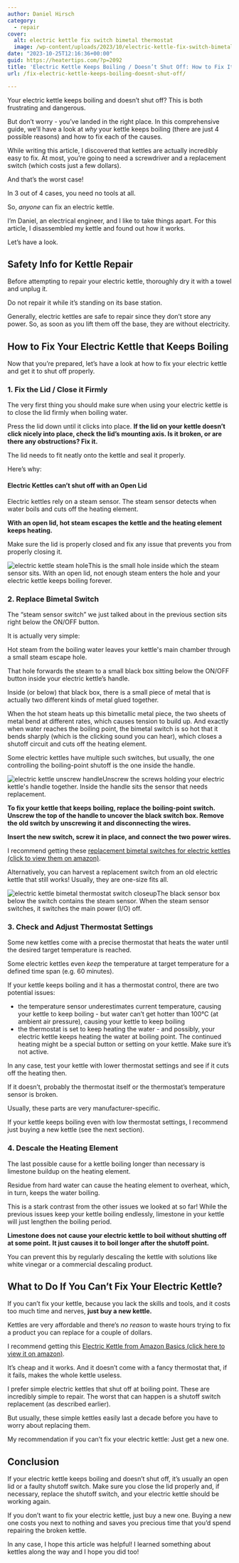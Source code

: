 ```yaml
---
author: Daniel Hirsch
category:
  - repair
cover:
  alt: electric kettle fix switch bimetal thermostat
  image: /wp-content/uploads/2023/10/electric-kettle-fix-switch-bimetal-thermostat.jpg
date: "2023-10-25T12:16:36+00:00"
guid: https://heatertips.com/?p=2092
title: 'Electric Kettle Keeps Boiling / Doesn’t Shut Off: How to Fix It'
url: /fix-electric-kettle-keeps-boiling-doesnt-shut-off/

---
```

Your electric kettle keeps boiling and doesn’t shut off? This is both frustrating and dangerous.

But don’t worry - you’ve landed in the right place. In this comprehensive guide, we’ll have a look at _why_ your kettle keeps boiling (there are just 4 possible reasons) and how to fix each of the causes.

While writing this article, I discovered that kettles are actually incredibly easy to fix. At most, you’re going to need a screwdriver and a replacement switch (which costs just a few dollars).

And that’s the worst case!

In 3 out of 4 cases, you need no tools at all.

So, _anyone_ can fix an electric kettle.

I’m Daniel, an electrical engineer, and I like to take things apart. For this article, I disassembled my kettle and found out how it works.

Let’s have a look.

## Safety Info for Kettle Repair

Before attempting to repair your electric kettle, thoroughly dry it with a towel and unplug it.

Do not repair it while it’s standing on its base station.

Generally, electric kettles are safe to repair since they don’t store any power. So, as soon as you lift them off the base, they are without electricity.

## How to Fix Your Electric Kettle that Keeps Boiling

Now that you’re prepared, let’s have a look at how to fix your electric kettle and get it to shut off properly.

### 1\. Fix the Lid / Close it Firmly

The very first thing you should make sure when using your electric kettle is to close the lid firmly when boiling water.

Press the lid down until it clicks into place. **If the lid on your kettle doesn’t click nicely into place, check the lid’s mounting axis. Is it broken, or are there any obstructions? Fix it.**

The lid needs to fit neatly onto the kettle and seal it properly.

Here’s why:

#### Electric Kettles can’t shut off with an Open Lid

Electric kettles rely on a steam sensor. The steam sensor detects when water boils and cuts off the heating element.

**With an open lid, hot steam escapes the kettle and the heating element keeps heating.**

Make sure the lid is properly closed and fix any issue that prevents you from properly closing it.

![electric kettle steam hole](/wp-content/uploads/2023/10/electric-kettle-steam-hole.jpg)This is the small hole inside which the steam sensor sits. With an open lid, not enough steam enters the hole and your electric kettle keeps boiling forever.

### 2\. Replace Bimetal Switch

The “steam sensor switch” we just talked about in the previous section sits right below the ON/OFF button.

It is actually very simple:

Hot steam from the boiling water leaves your kettle's main chamber through a small steam escape hole.

That hole forwards the steam to a small black box sitting below the ON/OFF button inside your electric kettle’s handle.

Inside (or below) that black box, there is a small piece of metal that is actually two different kinds of metal glued together.

When the hot steam heats up this bimetallic metal piece, the two sheets of metal bend at different rates, which causes tension to build up. And exactly when water reaches the boiling point, the bimetal switch is so hot that it bends sharply (which is the clicking sound you can hear), which closes a shutoff circuit and cuts off the heating element.

Some electric kettles have multiple such switches, but usually, the one controlling the boiling-point shutoff is the one inside the handle.

![electric kettle unscrew handle](/wp-content/uploads/2023/10/electric-kettle-unscrew-handle.jpg)Unscrew the screws holding your electric kettle's handle together. Inside the handle sits the sensor that needs replacement.

**To fix your kettle that keeps boiling, replace the boiling-point switch. Unscrew the top of the handle to uncover the black switch box. Remove the old switch by unscrewing it and disconnecting the wires.**

**Insert the new switch, screw it in place, and connect the two power wires.**

I recommend getting these [replacement bimetal switches for electric kettles (click to view them on amazon)](https://www.amazon.com/TIDTALEO-Thermostat-Temperature-Appliances-Household/dp/B0C9YKXWNY?crid=3U0G5ACPVTG1D&keywords=bimetal+switch+kettle&qid=1698049295&sprefix=bimetal+switch+kettle%2Caps%2C167&sr=8-1&linkCode=ll1&tag=heatertips-20&linkId=8605ca5ddf8fcbea354be1ed824d843d&language=en_US&ref_=as_li_ss_tl).

Alternatively, you can harvest a replacement switch from an old electric kettle that still works! Usually, they are one-size fits all.

![electric kettle bimetal thermostat switch closeup](/wp-content/uploads/2023/10/electric-kettle-bimetal-thermostat-switch-closeup.jpg)The black sensor box below the switch contains the steam sensor. When the steam sensor switches, it switches the main power (I/O) off.

### **3\. Check and Adjust Thermostat Settings**

Some new kettles come with a precise thermostat that heats the water until the desired target temperature is reached.

Some electric kettles even _keep_ the temperature at target temperature for a defined time span (e.g. 60 minutes).

If your kettle keeps boiling and it has a thermostat control, there are two potential issues:

- the temperature sensor underestimates current temperature, causing your kettle to keep boiling - but water can’t get hotter than 100°C (at ambient air pressure), causing your kettle to keep boiling
- the thermostat is set to keep heating the water - and possibly, your electric kettle keeps heating the water at boiling point. The continued heating might be a special button or setting on your kettle. Make sure it’s not active.

In any case, test your kettle with lower thermostat settings and see if it cuts off the heating then.

If it doesn’t, probably the thermostat itself or the thermostat’s temperature sensor is broken.

Usually, these parts are very manufacturer-specific.

If your kettle keeps boiling even with low thermostat settings, I recommend just buying a new kettle (see the next section).

### 4\. Descale the Heating Element

The last possible cause for a kettle boiling longer than necessary is limestone buildup on the heating element.

Residue from hard water can cause the heating element to overheat, which, in turn, keeps the water boiling.

This is a stark contrast from the other issues we looked at so far! While the previous issues keep your kettle boiling endlessly, limestone in your kettle will just lengthen the boiling period.

**Limestone does not cause your electric kettle to boil without shutting off at some point.** **It just causes it to boil longer after the shutoff point.**

You can prevent this by regularly descaling the kettle with solutions like white vinegar or a commercial descaling product.

## What to Do If You Can’t Fix Your Electric Kettle?

If you can’t fix your kettle, because you lack the skills and tools, and it costs too much time and nerves, **just buy a new kettle.**

Kettles are very affordable and there’s _no reason_ to waste hours trying to fix a product you can replace for a couple of dollars.

I recommend getting this [Electric Kettle from Amazon Basics (click here to view it on amazon)](https://www.amazon.com/dp/B07PHRH6TL?__mk_de_DE=%C3%85M%C3%85%C5%BD%C3%95%C3%91&crid=3VTOU3ISXY7IB&keywords=electric+kettle&qid=1698142621&sprefix=electric+kettle%2Caps%2C176&sr=8-11-spons&sp_csd=d2lkZ2V0TmFtZT1zcF9tdGY&psc=1&linkCode=ll1&tag=heatertips-20&linkId=90165c11ea44ae310f48f6dedc020889&language=de_DE&ref_=as_li_ss_tl).

It’s cheap and it works. And it doesn’t come with a fancy thermostat that, if it fails, makes the whole kettle useless.

I prefer simple electric kettles that shut off at boiling point. These are incredibly simple to repair. The worst that can happen is a shutoff switch replacement (as described earlier).

But usually, these simple kettles easily last a decade before you have to worry about replacing them.

My recommendation if you can’t fix your electric kettle: Just get a new one.

## Conclusion

If your electric kettle keeps boiling and doesn’t shut off, it’s usually an open lid or a faulty shutoff switch. Make sure you close the lid properly and, if necessary, replace the shutoff switch, and your electric kettle should be working again.

If you don’t want to fix your electric kettle, just buy a new one. Buying a new one costs you next to nothing and saves you precious time that you’d spend repairing the broken kettle.

In any case, I hope this article was helpful! I learned something about kettles along the way and I hope you did too!
